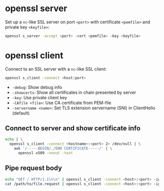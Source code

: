 # openssl server

Set up a `nc`-like SSL server on port `<port>` with certificate `<pemfile>` and
private key `<keyfile>`:

```bash
openssl s_server -accept <port> -cert <pemfile> -key <keyfile>
```

# openssl client

Connect to an SSL server with a `nc`-like SSL client:

```bash
openssl s_client -connect <host:port>
```

* `-debug`: Show debug info
* `-showcerts`: Show all certificates in chain presented by server
* `-key`: Use private client key
* `-CAfile <file>`: Use CA certificate from PEM-file
* `-servername <name>`:  Set TLS extension servername (SNI) in ClientHello (default)

## Connect to server and show certificate info
```bash
echo | \
  openssl s_client -connect <hostname>:<port> 2> /dev/null | \
    awk '/-----BEGIN/,/END CERTIFICATE-----/' | \
      openssl x509 -noout -text
```

## Pipe request body
```bash
echo "GET / HTTP/1.1\n\n" | openssl s_client -connect <host>:<port> -ign_eof
cat /path/to/file.request | openssl s_client -connect <host>:<port> -ign_eof
```
